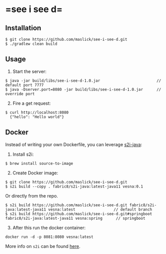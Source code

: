 # =see i see d=

## Installation

```
$ git clone https://github.com/maslick/see-i-see-d.git
$ ./gradlew clean build
```

## Usage

1. Start the server:
```
$ java -jar build/libs/see-i-see-d-1.0.jar                         // default port 7777
$ java -Dserver.port=8080 -jar build/libs/see-i-see-d-1.0.jar      // override port
```

2. Fire a get request:
```
$ curl http://localhost:8080
  {"hello": "Hello world"}
```

## Docker

Instead of writing your own Dockerfile, you can leverage [s2i-java](https://github.com/fabric8io-images/s2i/tree/master/java/examples/binary):

1. Install s2i:
```
$ brew install source-to-image
```

2. Create Docker image:
```
$ git clone https://github.com/maslick/see-i-see-d.git
$ s2i build --copy . fabric8/s2i-java:latest-java11 vesna:0.1
```
Or directly from the repo.
```
$ s2i build https://github.com/maslick/see-i-see-d.git fabric8/s2i-java:latest-java11 vesna:latest                 // default branch
$ s2i build https://github.com/maslick/see-i-see-d.git#springboot fabric8/s2i-java:latest-java11 vesna:spring      // springboot
```

3. After this run the docker container:
```
docker run -d -p 8081:8080 vesna:latest
```

More info on ``s2i`` can be found [here](https://github.com/openshift/source-to-image).
